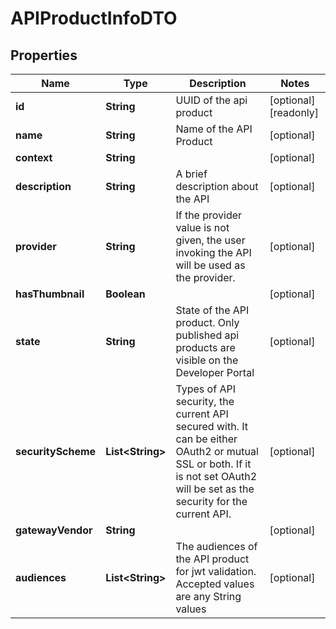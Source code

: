 

# APIProductInfoDTO

## Properties

Name | Type | Description | Notes
------------ | ------------- | ------------- | -------------
**id** | **String** | UUID of the api product  |  [optional] [readonly]
**name** | **String** | Name of the API Product |  [optional]
**context** | **String** |  |  [optional]
**description** | **String** | A brief description about the API |  [optional]
**provider** | **String** | If the provider value is not given, the user invoking the API will be used as the provider.  |  [optional]
**hasThumbnail** | **Boolean** |  |  [optional]
**state** | **String** | State of the API product. Only published api products are visible on the Developer Portal  |  [optional]
**securityScheme** | **List&lt;String&gt;** | Types of API security, the current API secured with. It can be either OAuth2 or mutual SSL or both. If it is not set OAuth2 will be set as the security for the current API.  |  [optional]
**gatewayVendor** | **String** |  |  [optional]
**audiences** | **List&lt;String&gt;** | The audiences of the API product for jwt validation. Accepted values are any String values |  [optional]



